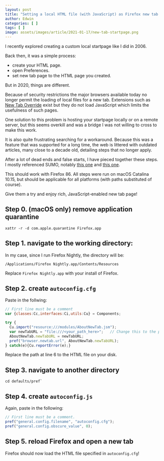 ```yaml
---
layout: post
title: "Setting a local HTML file (with JavaScript) as Firefox new tab page"
author: Edwin
categories: [ ]
tags: [ ]
image: assets/images/article/2021-01-17/new-tab-startpage.png
---
```


I recently explored creating a custom local startpage like I did in 2006.

Back then, it was a simple process:

* create your HTML page.
* open Preferences.
* set new tab page to the HTML page you created.

But in 2020, things are different.

Because of security restrictions the major browsers available today no longer permit the loading of local files for a new tab. Extensions such as [New Tab Override](https://addons.mozilla.org/ja/firefox/addon/new-tab-override/) exist but they do not load JavaScript which limits the usefulness of such pages.

One solution to this problem is hosting your startpage locally or on a remote server, but this seems overkill and was a bridge I was not willing to cross to make this work.

It is also quite frustrating searching for a workaround. Because this was a feature that was supported for a long time, the web is littered with outdated articles, many close to a decade old, detailing steps that no longer apply.

After a lot of dead ends and false starts, I have pieced together these steps. I mostly referenced SUMO, notably [this one](https://support.mozilla.org/en-US/questions/1251199) and [this one](https://support.mozilla.org/ja/questions/1283835).

This should work with Firefox 86. All steps were run on macOS Catalina 10.15, but should be applicable for all platforms (with paths substituted of course).

Give them a try and enjoy rich, JavaScript-enabled new tab page!

## Step 0. (macOS only) remove application quarantine

`xattr -r -d com.apple.quarantine Firefox.app`

## Step 1. navigate to the working directory:

In my case, since I run Firefox Nightly, the directory will be:

`/Applications/Firefox Nightly.app/Contents/Resources`

Replace `Firefox Nightly.app` with your install of Firefox.

## Step 2. create `autoconfig.cfg`

Paste in the follwing:

```javascript
// First line must be a comment
var {classes:Cc,interfaces:Ci,utils:Cu} = Components;

try {
  Cu.import("resource:///modules/AboutNewTab.jsm");
  var newTabURL = "file:///<your_path_here>";   // Change this to the path to your HTML file
  AboutNewTab.newTabURL = newTabURL;
  pref("browser.newtab.url", AboutNewTab.newTabURL);
} catch(e){Cu.reportError(e);}
```

Replace the path at line 6 to the HTML file on your disk.


## Step 3. navigate to another directory

```
cd defaults/pref`
```

## Step 4. create `autoconfig.js`

Again, paste in the following:

```javascript
// First line must be a comment.
pref("general.config.filename", "autoconfig.cfg");
pref("general.config.obscure_value", 0);
```

## Step 5. reload Firefox and open a new tab

Firefox should now load the HTML file specified in `autoconfig.cfg`!
